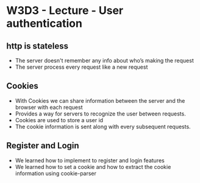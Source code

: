 # W3D3 - Lecture - User authentication

## http is stateless

- The server doesn't remember any info about who’s making the request
- The server process every request like a new request

## Cookies

- With Cookies we can share information between the server and the browser with each request 
- Provides a way for servers to recognize the user between requests.
- Cookies are used to store a user id
- The cookie information is sent along with every subsequent requests.

## Register and Login

- We learned how to implement to register and login features
- We learned how to set a cookie and how to extract the cookie information using cookie-parser




